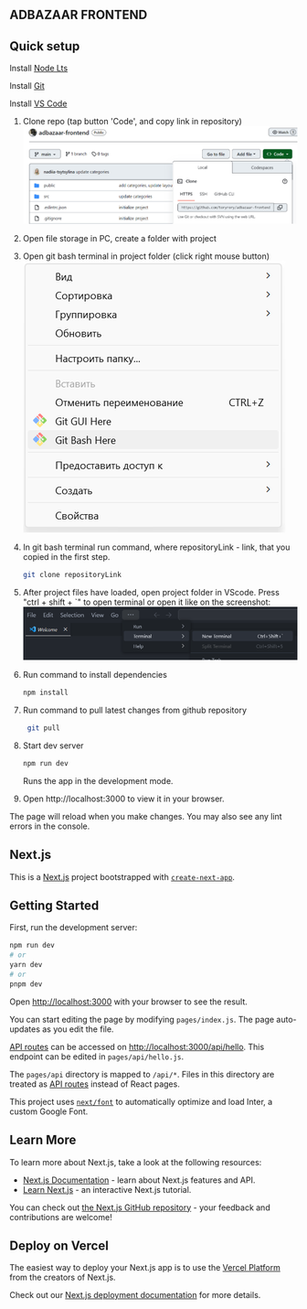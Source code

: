 ## ADBAZAAR FRONTEND

## Quick setup

Install [Node Lts](https://nodejs.org/)

Install [Git](https://git-scm.com/downloads)

Install [VS Code](https://code.visualstudio.com/download)

1. Clone repo (tap button 'Code', and copy link in repository)
   ![tap button 'Code', and copy link in repository](image-1.png)

2. Open file storage in PC, create a folder with project

3. Open git bash terminal in project folder (click right mouse button)
   ![Open git bash terminal in project folder (click right mouse button)](image-2.png)

4. In git bash terminal run command, where repositoryLink - link, that you copied in the first step.

   ```bash
   git clone repositoryLink
   ```

5. After project files have loaded, open project folder in VScode.
   Press "ctrl + shift + `" to open terminal or open it like on the screenshot:
   ![Open terminal](image-3.png)

6. Run command to install dependencies

   ```bash
   npm install
   ```

7. Run command to pull latest changes from github repository

   ```bash
    git pull
   ```

8. Start dev server

   ```bash
   npm run dev
   ```

   Runs the app in the development mode.

9. Open http://localhost:3000 to view it in your browser.

The page will reload when you make changes.
You may also see any lint errors in the console.

## Next.js

This is a [Next.js](https://nextjs.org/) project bootstrapped with [`create-next-app`](https://github.com/vercel/next.js/tree/canary/packages/create-next-app).

## Getting Started

First, run the development server:

```bash
npm run dev
# or
yarn dev
# or
pnpm dev
```

Open [http://localhost:3000](http://localhost:3000) with your browser to see the result.

You can start editing the page by modifying `pages/index.js`. The page auto-updates as you edit the file.

[API routes](https://nextjs.org/docs/api-routes/introduction) can be accessed on [http://localhost:3000/api/hello](http://localhost:3000/api/hello). This endpoint can be edited in `pages/api/hello.js`.

The `pages/api` directory is mapped to `/api/*`. Files in this directory are treated as [API routes](https://nextjs.org/docs/api-routes/introduction) instead of React pages.

This project uses [`next/font`](https://nextjs.org/docs/basic-features/font-optimization) to automatically optimize and load Inter, a custom Google Font.

## Learn More

To learn more about Next.js, take a look at the following resources:

- [Next.js Documentation](https://nextjs.org/docs) - learn about Next.js features and API.
- [Learn Next.js](https://nextjs.org/learn) - an interactive Next.js tutorial.

You can check out [the Next.js GitHub repository](https://github.com/vercel/next.js/) - your feedback and contributions are welcome!

## Deploy on Vercel

The easiest way to deploy your Next.js app is to use the [Vercel Platform](https://vercel.com/new?utm_medium=default-template&filter=next.js&utm_source=create-next-app&utm_campaign=create-next-app-readme) from the creators of Next.js.

Check out our [Next.js deployment documentation](https://nextjs.org/docs/deployment) for more details.
